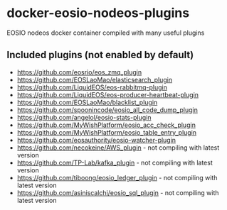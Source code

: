 # docker-eosio-nodeos-plugins
EOSIO nodeos docker container compiled with many useful plugins

## Included plugins (not enabled by default)

 * https://github.com/eosrio/eos_zmq_plugin
 * https://github.com/EOSLaoMao/elasticsearch_plugin
 * https://github.com/LiquidEOS/eos-rabbitmq-plugin
 * https://github.com/LiquidEOS/eos-producer-heartbeat-plugin
 * https://github.com/EOSLaoMao/blacklist_plugin
 * https://github.com/spoonincode/eosio_all_code_dump_plugin
 * https://github.com/angelol/eosio-stats-plugin
 * https://github.com/MyWishPlatform/eosio_acc_check_plugin
 * https://github.com/MyWishPlatform/eosio_table_entry_plugin
 * https://github.com/eosauthority/eosio-watcher-plugin
 * https://github.com/necokeine/AWS_plugin - not compiling with latest version
 * https://github.com/TP-Lab/kafka_plugin - not compiling with latest version
 * https://github.com/tiboong/eosio_ledger_plugin - not compiling with latest version
 * https://github.com/asiniscalchi/eosio_sql_plugin - not compiling with latest version
